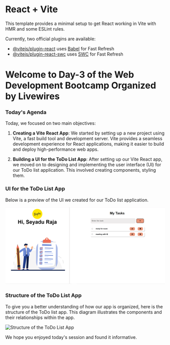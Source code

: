 # React + Vite

This template provides a minimal setup to get React working in Vite with HMR and some ESLint rules.

Currently, two official plugins are available:

- [@vitejs/plugin-react](https://github.com/vitejs/vite-plugin-react/blob/main/packages/plugin-react/README.md) uses [Babel](https://babeljs.io/) for Fast Refresh
- [@vitejs/plugin-react-swc](https://github.com/vitejs/vite-plugin-react-swc) uses [SWC](https://swc.rs/) for Fast Refresh


# Welcome to Day-3 of the Web Development Bootcamp Organized by Livewires


### Today's Agenda

Today, we focused on two main objectives:

1. **Creating a Vite React App**: We started by setting up a new project using Vite, a fast build tool and development server. Vite provides a seamless development experience for React applications, making it easier to build and deploy high-performance web apps.

2. **Building a UI for the ToDo List App**: After setting up our Vite React app, we moved on to designing and implementing the user interface (UI) for our ToDo list application. This involved creating components, styling them.

### UI for the ToDo List App

Below is a preview of the UI we created for our ToDo list application.

![UI for the ToDo List App](https://github.com/LiveWiresSRM2023/web-dev-bootcamp/blob/main/day-3/src/assets/UI%20Todo%20list.png)

### Structure of the ToDo List App

To give you a better understanding of how our app is organized, here is the structure of the ToDo list app. This diagram illustrates the components and their relationships within the app.

![Structure of the ToDo List App]()


We hope you enjoyed today's session and found it informative.


